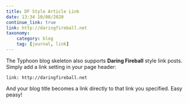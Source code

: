 ```yaml
---
title: DF Style Article Link
date: 13:34 10/08/2020
continue_link: true
link: http://daringfireball.net
taxonomy:
    category: blog
    tag: [journal, link]
---
```


The Typhoon blog skeleton also supports **Daring Fireball** style link posts.  Simply add a link setting in your page header:

```
link: http://daringfireball.net
```

And your blog title becomes a link directly to that link you specified. Easy peasy!


